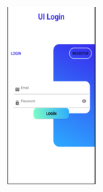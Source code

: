 <p align="center">
  <img src="https://github.com/fatihhernn/Android_Login_Register_UI/blob/master/Screenshot_109.png" width="200" height="400" alt=".netProject">
</p>
